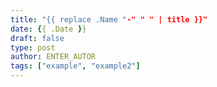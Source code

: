 ```yaml
---
title: "{{ replace .Name "-" " " | title }}"
date: {{ .Date }}
draft: false
type: post
author: ENTER_AUTOR
tags: ["example", "example2"]
---
```


